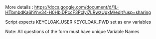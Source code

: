 More details :
https://docs.google.com/document/d/1L-HTbmbdKa6hYnv34-H0HbiDPccF3Pclyi7LRwzUgxM/edit?usp=sharing

Script expects 
KEYCLOAK_USER
KEYCLOAK_PWD
set as env variables

Note: All questions of the form must have unique Variable Names
